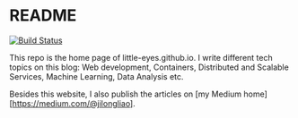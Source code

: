# README

[![Build Status](https://travis-ci.com/little-eyes/little-eyes.github.io.svg?branch=hexo-platform)](https://travis-ci.com/little-eyes/little-eyes.github.io)

This repo is the home page of little-eyes.github.io. I write different tech topics on this blog: Web development, Containers, Distributed and Scalable Services, Machine Learning, Data Analysis etc. 

Besides this website, I also publish the articles on [my Medium home][https://medium.com/@jilongliao].
